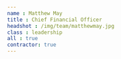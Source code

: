 ```yaml
---
name : Matthew May
title : Chief Financial Officer
headshot : /img/team/matthewmay.jpg
class : leadership
all : true
contractor: true
---
```

